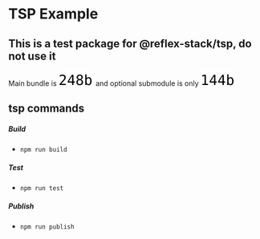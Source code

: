 # TSP Example

## This is a test package for @reflex-stack/tsp, do not use it

Main bundle is <picture style="display: inline-block"><source media="(prefers-color-scheme: dark)" srcset="./reports/main-dark.svg"><img src="./reports/main-light.svg"></picture>
and optional submodule is only <picture style="display: inline-block"><source media="(prefers-color-scheme: dark)" srcset="./reports/submodule-dark.svg"><img src="./reports/submodule-light.svg"></picture>

## tsp commands

##### Build
- `npm run build`
##### Test
- `npm run test`
##### Publish
- `npm run publish`
